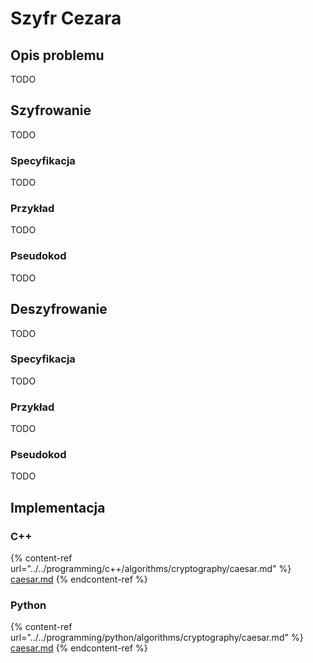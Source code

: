 # Szyfr Cezara

## Opis problemu

TODO

## Szyfrowanie

TODO

### Specyfikacja

TODO

### Przykład

TODO

### Pseudokod

TODO

## Deszyfrowanie

TODO

### Specyfikacja

TODO

### Przykład

TODO

### Pseudokod

TODO

## Implementacja

### C++

{% content-ref url="../../programming/c++/algorithms/cryptography/caesar.md" %}
[caesar.md](../../programming/c++/algorithms/cryptography/caesar.md)
{% endcontent-ref %}

### Python

{% content-ref url="../../programming/python/algorithms/cryptography/caesar.md" %}
[caesar.md](../../programming/python/algorithms/cryptography/caesar.md)
{% endcontent-ref %}
